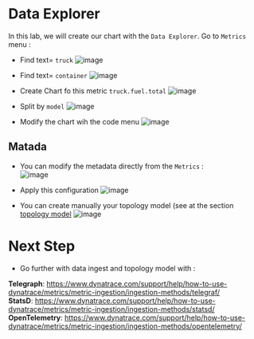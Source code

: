 # Data Explorer

In this lab, we will create our chart with the `Data Explorer`. Go to `Metrics` menu :  

- Find text= `truck` 
![image](https://user-images.githubusercontent.com/40337213/120179671-2b311d80-c20b-11eb-965d-57a9a590bd40.png)

- Find text= `container`
![image](https://user-images.githubusercontent.com/40337213/120179736-3d12c080-c20b-11eb-9a6d-38e342b31693.png)

- Create Chart fo this metric `truck.fuel.total`
![image](https://user-images.githubusercontent.com/40337213/120180131-b27e9100-c20b-11eb-9b62-8f9742807d54.png)

- Split by `model`
![image](https://user-images.githubusercontent.com/40337213/120180585-3b95c800-c20c-11eb-96df-4f8a1947b01b.png)

- Modify the chart wih the code menu 
![image](https://user-images.githubusercontent.com/40337213/120180868-97605100-c20c-11eb-9e96-0eec25bbc12e.png)

## Matada

- You can modify the metadata directly from the `Metrics`  :  
![image](https://user-images.githubusercontent.com/40337213/121270332-c9834a00-c8c1-11eb-823e-7abe97f15a22.png)

- Apply this configuration
![image](https://user-images.githubusercontent.com/40337213/121270469-18c97a80-c8c2-11eb-8ce2-e09c31196e4b.png)

- You can create manually your topology model (see at the section [topology model](/topology-model)
![image](https://user-images.githubusercontent.com/40337213/121270696-78c02100-c8c2-11eb-9da3-63f6e19a6ea5.png)

# Next Step

- Go further with data ingest and topology model with : 

**Telegraph**: https://www.dynatrace.com/support/help/how-to-use-dynatrace/metrics/metric-ingestion/ingestion-methods/telegraf/  
**StatsD**: https://www.dynatrace.com/support/help/how-to-use-dynatrace/metrics/metric-ingestion/ingestion-methods/statsd/  
**OpenTelemetry**: https://www.dynatrace.com/support/help/how-to-use-dynatrace/metrics/metric-ingestion/ingestion-methods/opentelemetry/  

